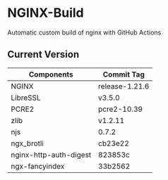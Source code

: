 # NGINX-Build
Automatic custom build of nginx with GitHub Actions

## Current Version
| Components | Commit Tag |
|--|--|
| NGINX | release-1.21.6 |
| LibreSSL | v3.5.0 |
| PCRE2 | pcre2-10.39 |
| zlib | v1.2.11 |
| njs | 0.7.2 |
| ngx_brotli | cb23e22 |
| nginx-http-auth-digest | 823853c |
| ngx-fancyindex | 33b2562 |
